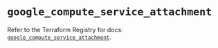 # `google_compute_service_attachment`

Refer to the Terraform Registry for docs: [`google_compute_service_attachment`](https://registry.terraform.io/providers/hashicorp/google/6.2.0/docs/resources/compute_service_attachment).
